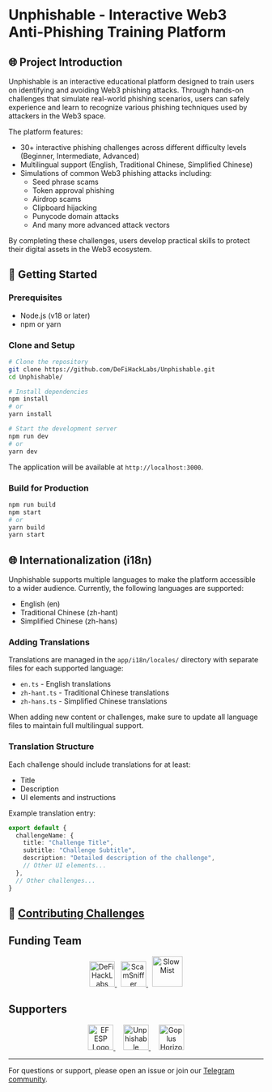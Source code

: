 
# Unphishable - Interactive Web3 Anti-Phishing Training Platform

## 🌐 Project Introduction

Unphishable is an interactive educational platform designed to train users on identifying and avoiding Web3 phishing attacks. Through hands-on challenges that simulate real-world phishing scenarios, users can safely experience and learn to recognize various phishing techniques used by attackers in the Web3 space.

The platform features:
- 30+ interactive phishing challenges across different difficulty levels (Beginner, Intermediate, Advanced)
- Multilingual support (English, Traditional Chinese, Simplified Chinese)
- Simulations of common Web3 phishing attacks including:
  - Seed phrase scams
  - Token approval phishing
  - Airdrop scams
  - Clipboard hijacking
  - Punycode domain attacks
  - And many more advanced attack vectors

By completing these challenges, users develop practical skills to protect their digital assets in the Web3 ecosystem.

## 🚀 Getting Started

### Prerequisites

- Node.js (v18 or later)
- npm or yarn

### Clone and Setup

```bash
# Clone the repository
git clone https://github.com/DeFiHackLabs/Unphishable.git
cd Unphishable/

# Install dependencies
npm install
# or
yarn install

# Start the development server
npm run dev
# or
yarn dev
```

The application will be available at `http://localhost:3000`.

### Build for Production

```bash
npm run build
npm start
# or
yarn build
yarn start
```

## 🌐 Internationalization (i18n)

Unphishable supports multiple languages to make the platform accessible to a wider audience. Currently, the following languages are supported:

- English (en)
- Traditional Chinese (zh-hant)
- Simplified Chinese (zh-hans)

### Adding Translations

Translations are managed in the `app/i18n/locales/` directory with separate files for each supported language:

- `en.ts` - English translations
- `zh-hant.ts` - Traditional Chinese translations
- `zh-hans.ts` - Simplified Chinese translations

When adding new content or challenges, make sure to update all language files to maintain full multilingual support.

### Translation Structure

Each challenge should include translations for at least:
- Title
- Description
- UI elements and instructions

Example translation entry:

```ts
export default {
  challengeName: {
    title: "Challenge Title",
    subtitle: "Challenge Subtitle",
    description: "Detailed description of the challenge",
    // Other UI elements...
  },
  // Other challenges...
}
```

## 🧩 [Contributing Challenges](./Contribution.md) 

## Funding Team

<p align="center">
  <a href="https://defihacklabs.io">
    <img src="https://github.com/user-attachments/assets/010f6e9c-7ab6-4e7a-a8e3-4e95494564b5" height="50" alt="DeFiHackLabs"/>
  </a>
  &nbsp;
  <a href="https://scamsniffer.io">
    <img src="https://github.com/user-attachments/assets/8cd9b75c-c9f6-4005-9d6a-a1490dcef832" height="50" alt="ScamSniffer"/>
  </a>
  &nbsp;
  <a href="https://slowmist.com">
    <img src="https://github.com/user-attachments/assets/bf86a8cd-2d01-4175-8246-1ed15d09372d" height="60" alt="SlowMist"/>
  </a>
</p>


## Supporters
<p align="center">
  <a href="https://esp.ethereum.foundation">
    <img src="https://github.com/user-attachments/assets/27d003a4-05e7-49f4-a4b7-d3f1428f6984" height="50" alt="EF ESP Logo"/>
  </a>
  &nbsp;&nbsp;&nbsp;
  <a href="https://geodework.com/">
    <img src="https://github.com/user-attachments/assets/7979d0d3-7977-4474-acd1-717f55729fbf" height="50" alt="Unphishable Logo"/>
  </a>
  &nbsp;&nbsp;&nbsp;
  <a href="https://gopluslabs.io/">
    <img src="https://github.com/user-attachments/assets/d86be163-2d31-4ead-bb68-5d1bd56d87ab" height="50" alt="Goplus Horizontal Logo"/>
  </a>
</p>



---

For questions or support, please open an issue or join our [Telegram community](https://t.me/+hBfBSw1_zIUyZTQ1).

